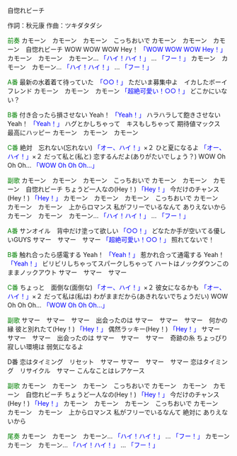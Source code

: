 自惚れビーチ

作詞：秋元康
作曲：ツキダタダシ

<font color=green>前奏</font>
カモーン　カモーン　カモーン　こっちおいで
カモーン　カモーン　カモーン　自惚れビーチ
WOW WOW WOW Hey！ <font color=blue>「WOW WOW WOW Hey！」</font>
カモーン　カモーン　カモーン… <font color=blue>「ハイ！ハイ！」</font> … <font color=blue>「フー！」</font>
カモーン　カモーン　カモーン… <font color=blue>「ハイ！ハイ！」</font> … <font color=blue>「フー！」</font>

<font color=green>A番</font>
最新の水着着て待っていた　<font color=blue>「○○！」</font> 
ただいま募集中よ　イカしたボーイフレンド
カモーン　カモーン　カモーン <font color=blue>「超絶可愛い！○○！」</font> 
どこかにいない？

<font color=green>B番</font>
付き合ったら損させない Yeah！ <font color=blue>「Yeah！」</font>
ハラハラして飽きさせない Yeah！ <font color=blue>「Yeah！」</font>
ハグとかしちゃって　キスもしちゃって
期待値マックス　最高にハッピー
カモーン　カモーン　カモーン

<font color=green>C番</font>
絶対　忘れない(忘れない) <font color=blue>「オー、ハイ！」</font>×２ 
ひと夏になるよ <font color=blue>「オー、ハイ！」</font>×２ 
だって私と(私と)
恋するんだよ(ありがたいでしょう？)
WOW Oh Oh Oh… <font color=blue>「WOW Oh Oh Oh…」</font>

<font color=green>副歌</font>
カモーン　カモーン　カモーン　こっちおいで
カモーン　カモーン　カモーン　自惚れビーチ
ちょうど一人なの(Hey！) <font color=blue>「Hey！」</font>
今だけのチャンス(Hey！) <font color=blue>「Hey！」</font>
カモーン　カモーン　カモーン　こっちおいで
カモーン　カモーン　カモーン　上からロマンス
私がフリーでいるなんて
ありえないから
カモーン　カモーン　カモーン… <font color=blue>「ハイ！ハイ！」</font> … <font color=blue>「フー！」</font>

<font color=green>A番</font>
サンオイル　背中だけ塗って欲しい <font color=blue>「○○！」</font> 
どなたか手が空いてる優しいGUYS
サマー　サマー　サマー <font color=blue>「超絶可愛い！○○！」</font> 
照れてないで！

<font color=green>B番</font>
触れ合ったら感電する Yeah！ <font color=blue>「Yeah！」</font>
惹かれ合って通電する Yeah！ <font color=blue>「Yeah！」</font>
ビリビリしちゃってスパークしちゃって
ハートはノックダウンこのままノックアウト
サマー　サマー　サマー

<font color=green>C番</font>
ちょっと　面倒な(面倒な) <font color=blue>「オー、ハイ！」</font>×２ 
彼女になるかも <font color=blue>「オー、ハイ！」</font>×２ 
だって私は(私は)
わがままだから(あきれないでちょうだい)
WOW Oh Oh Oh… <font color=blue>「WOW Oh Oh Oh…」</font>

<font color=green>副歌</font>
サマー　サマー　サマー　出会ったのは
サマー　サマー　サマー　何かの縁
彼と別れたて(Hey！) <font color=blue>「Hey！」</font>
偶然ラッキー(Hey！) <font color=blue>「Hey！」</font>
サマー　サマー　サマー　出会ったのは
サマー　サマー　サマー　奇跡の糸
ちょっぴり寂しい環境は
弱気になるよ

D番
恋はタイミング　リセット　サマー
サマー　サマー　サマー
恋はタイミング　リサイクル　サマー
こんなことはレアケース

<font color=green>副歌</font>
カモーン　カモーン　カモーン　こっちおいで
カモーン　カモーン　カモーン　自惚れビーチ
ちょうど一人なの(Hey！) <font color=blue>「Hey！」</font>
今だけのチャンス(Hey！) <font color=blue>「Hey！」</font>
カモーン　カモーン　カモーン　こっちおいで
カモーン　カモーン　カモーン　上からロマンス
私がフリーでいるなんて
絶対に
ありえないから

<font color=green>尾奏</font>
カモーン　カモーン　カモーン… <font color=blue>「ハイ！ハイ！」</font> … <font color=blue>「フー！」</font>
カモーン　カモーン　カモーン… <font color=blue>「ハイ！ハイ！」</font> … <font color=blue>「フー！」</font>
